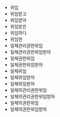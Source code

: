 - 위임
- 위임받고
- 위임받아
- 위임받은
- 위임하다
- 위임한
- 일체관리권한위임
- 일체관리권한위임받아
- 일체권한위임
- 일체권한위임받아
- 일체위임
- 일체위임받아
- 일체위임받아
- 일체의관리권한위임
- 일체의관리권한위임받아
- 일체의권한위임
- 일체의권한위임받아
